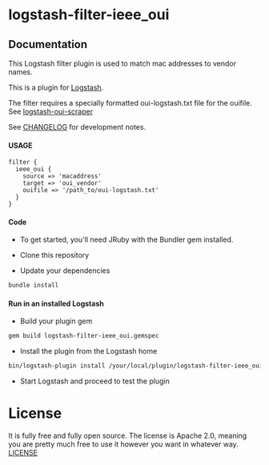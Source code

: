 # logstash-filter-ieee_oui

## Documentation

This Logstash filter plugin is used to match mac addresses to vendor names.

This is a plugin for [Logstash](https://github.com/elastic/logstash).

The filter requires a specially formatted oui-logstash.txt file for the ouifile.
See [logstash-oui-scraper](https://github.com/Vigilant-LLC/logstash-oui-scraper)

See [CHANGELOG](https://github.com/Vigilant-LLC/logstash-filter-ieee_oui/blob/master/CHANGELOG.md) for development notes.

#### USAGE
```
filter {
  ieee_oui {
    source => 'macaddress'
    target => 'oui_vendor'
    ouifile => '/path_to/oui-logstash.txt'
  }
}
```

#### Code
- To get started, you'll need JRuby with the Bundler gem installed.

- Clone this repository

- Update your dependencies

```sh
bundle install
```

#### Run in an installed Logstash

- Build your plugin gem
```sh
gem build logstash-filter-ieee_oui.gemspec
```
- Install the plugin from the Logstash home
```sh
bin/logstash-plugin install /your/local/plugin/logstash-filter-ieee_oui.gem
```
- Start Logstash and proceed to test the plugin

# License
It is fully free and fully open source. The license is Apache 2.0, meaning you are pretty much free to use it however you want in whatever way. [LICENSE](https://github.com/Vigilant-LLC/logstash-filter-ieee_oui/blob/master/LICENSE)

